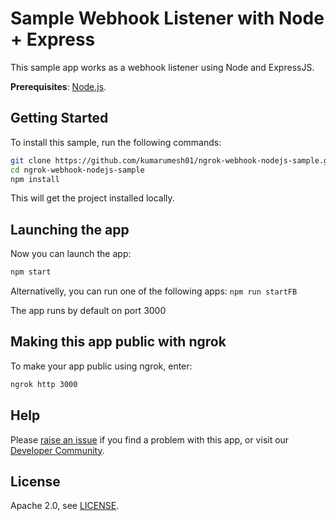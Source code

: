 # Sample Webhook Listener with Node + Express

This sample app works as a webhook listener using Node and ExpressJS.

**Prerequisites**: [Node.js](https://nodejs.org/en/).

## Getting Started

To install this sample, run the following commands:

```bash
git clone https://github.com/kumarumesh01/ngrok-webhook-nodejs-sample.git
cd ngrok-webhook-nodejs-sample
npm install
```

This will get the project installed locally.

## Launching the app

Now you can launch the app:

```bash
npm start
```
Alternativelly, you can run one of the following apps:
    `npm run startFB`

The app runs by default on port 3000

## Making this app public with ngrok

To make your app public using ngrok, enter:

```bash
ngrok http 3000
```

## Help

Please [raise an issue](https://github.com/ngrok/ngrok-webhook-nodejs-sample/issues) if you find a problem with this app, or visit our [Developer Community](https://ngrok.com/slack).

## License

Apache 2.0, see [LICENSE](LICENSE).
